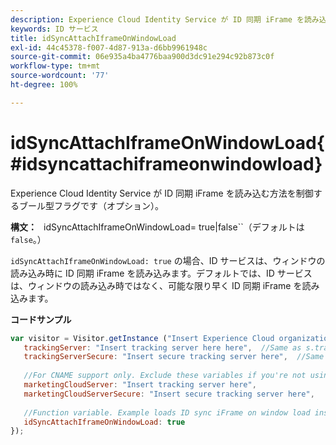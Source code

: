 ```yaml
---
description: Experience Cloud Identity Service が ID 同期 iFrame を読み込む方法を制御するブール型フラグです（オプション）。
keywords: ID サービス
title: idSyncAttachIframeOnWindowLoad
exl-id: 44c45378-f007-4d87-913a-d6bb9961948c
source-git-commit: 06e935a4ba4776baa900d3dc91e294c92b873c0f
workflow-type: tm+mt
source-wordcount: '77'
ht-degree: 100%

---
```


# idSyncAttachIframeOnWindowLoad{#idsyncattachiframeonwindowload}

Experience Cloud Identity Service が ID 同期 iFrame を読み込む方法を制御するブール型フラグです（オプション）。

**構文：** ` `idSyncAttachIframeOnWindowLoad= true|false``（デフォルトは `false`。）

`idSyncAttachIframeOnWindowLoad: true` の場合、ID サービスは、ウィンドウの読み込み時に ID 同期 iFrame を読み込みます。デフォルトでは、ID サービスは、ウィンドウの読み込み時ではなく、可能な限り早く ID 同期 iFrame を読み込みます。

**コードサンプル**

```js
var visitor = Visitor.getInstance ("Insert Experience Cloud organization ID here",{ 
   trackingServer: "Insert tracking server here here",  //Same as s.trackingServer 
   trackingServerSecure: "Insert secure tracking server here",  //Same as s.trackingServerSecure 
 
   //For CNAME support only. Exclude these variables if you're not using CNAME 
   marketingCloudServer: "Insert tracking server here", 
   marketingCloudServerSecure: "Insert secure tracking server here", 
 
   //Function variable. Example loads ID sync iFrame on window load instad of ASAP. 
   idSyncAttachIframeOnWindowLoad: true 
});
```
